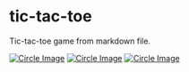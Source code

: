# tic-tac-toe
Tic-tac-toe game from markdown file.


[![Circle Image]( https://f0fb-27-5-172-152.ngrok.io/temp?index=1)]( https://f0fb-27-5-172-152.ngrok.io/handleReqAndRedirect?index=1) 
[![Circle Image]( https://f0fb-27-5-172-152.ngrok.io/temp?index=2)]( https://f0fb-27-5-172-152.ngrok.io/handleReqAndRedirect?index=2) 
[![Circle Image]( https://f0fb-27-5-172-152.ngrok.io/temp?index=3)]( https://f0fb-27-5-172-152.ngrok.io/handleReqAndRedirect?index=3) 
